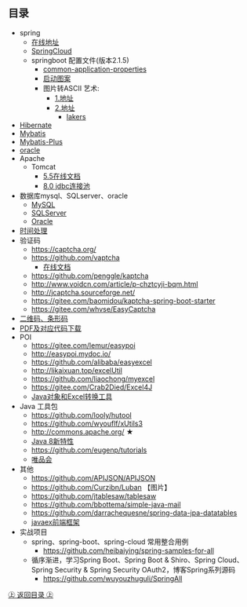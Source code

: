 ## 目录

* spring
  * [在线地址](https://spring.io/)
  * [SpringCloud](https://springcloud.cc/) 
  * springboot 配置文件(版本2.1.5)
    * [common-application-properties](https://docs.spring.io/spring-boot/docs/2.1.5.BUILD-SNAPSHOT/reference/htmlsingle/#common-application-properties)
    * [启动图案](https://www.bootschool.net/ascii-art)
    * 图片转ASCII 艺术: 
      * [1.地址](https://www.ascii-art-generator.org/)
      * [2.地址](https://www.degraeve.com/img2txt.php)
        * [lakers](http://pic1.win4000.com/mobile/d/522555bd949e8_120_80.jpg)
* [Hibernate](http://hibernate.org/)
* [Mybatis](http://www.mybatis.org/mybatis-3/)
* [Mybatis-Plus](http://mp.baomidou.com/ )
* [oracle](https://docs.oracle.com/en/browseall.html)
* Apache
  * Tomcat
    * [5.5在线文档](http://tomcat.apache.org/tomcat-5.5-doc/)
    * [8.0 jdbc连接池](https://tomcat.apache.org/tomcat-8.0-doc/jdbc-pool.html)
* 数据库mysql、SQLserver、oracle
  * [MySQL](https://dev.mysql.com/doc/)
  * [SQLServer](https://msdn.microsoft.com/zh-cn/library/bb545450.aspx)
  * [Oracle](https://www.oracle.com/technetwork/cn/indexes/documentation/index.html)
* [时间处理](https://www.joda.org/)
* 验证码
  * https://captcha.org/
  * https://github.com/vaptcha 
    + [在线文档](https://www.vaptcha.com/document "在线文档")
  * https://github.com/penggle/kaptcha
  * http://www.voidcn.com/article/p-chztcyji-bqm.html
  * http://jcaptcha.sourceforge.net/
  * https://gitee.com/baomidou/kaptcha-spring-boot-starter
  * https://gitee.com/whvse/EasyCaptcha
* [二维码、条形码](https://gitee.com/boat824109722/visual-qr-code)
* [PDF及对应代码下载](https://brainysoftware.com/home  )
* POI
  * https://gitee.com/lemur/easypoi
  * http://easypoi.mydoc.io/
  * https://github.com/alibaba/easyexcel
  * http://likaixuan.top/excelUtil
  * https://github.com/liaochong/myexcel
  * https://gitee.com/Crab2Died/Excel4J
  * [Java对象和Excel转换工具](https://github.com/xuxueli/xxl-excel/ "Java对象和Excel转换工具")
* Java 工具包
  * https://github.com/looly/hutool
  * https://github.com/wyouflf/xUtils3
  * http://commons.apache.org/ ★
  * [Java 8新特性](https://github.com/winterbe/java8-tutorial "Java 8新特性")
  * https://github.com/eugenp/tutorials
  * [唯品会](https://github.com/vipshop/vjtools "唯品会")
* 其他  
  * https://github.com/APIJSON/APIJSON
  * https://github.com/Curzibn/Luban 【图片】
  * https://github.com/jtablesaw/tablesaw
  * https://github.com/bbottema/simple-java-mail
  * https://github.com/darrachequesne/spring-data-jpa-datatables
  * [javaex前端框架](http://www.javaex.cn/ "javaex前端框架")
* 实战项目
  * spring、spring-boot、spring-cloud 常用整合用例 
    * https://github.com/heibaiying/spring-samples-for-all
  * 循序渐进，学习Spring Boot、Spring Boot & Shiro、Spring Cloud、Spring Security & Spring Security OAuth2，博客Spring系列源码 
    * https://github.com/wuyouzhuguli/SpringAll

[㊤ 返回目录 ㊤](#目录)
